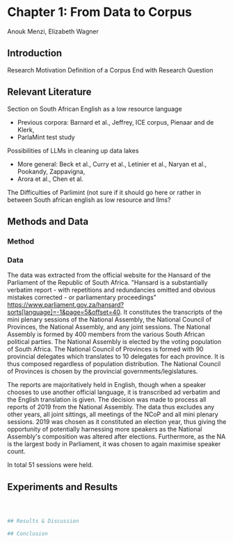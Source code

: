 # Chapter 1: From Data to Corpus
Anouk Menzi, Elizabeth Wagner
## Introduction
Research Motivation
Definition of a Corpus 
End with Research Question 
## Relevant Literature 
Section on South African English as a low resource language 
- Previous corpora: Barnard et al., Jeffrey, ICE corpus, Pienaar and de Klerk, 
- ParlaMint test study

Possibilities of LLMs in cleaning up data lakes
- More general: Beck et al., Curry et al., Letinier et al., Naryan et al., Pookandy, Zappavigna, 
- Arora et al., Chen et al. 

The Difficulties of Parlimint (not sure if it should go here or rather in between South african english as low resource and llms?

## Methods and Data 

### Method 

### Data
The data was extracted from the official website for the Hansard of the Parliament of the Republic of South Africa. "Hansard is a substantially verbatim report - with repetitions and redundancies omitted and obvious mistakes corrected - or parliamentary proceedings" https://www.parliament.gov.za/hansard?sorts[language]=-1&page=5&offset=40. It constitutes the transcripts of the mini plenary sessions of the National Assembly, the National Council of Provinces, the National Assembly, and any joint sessions. The National Assembly is formed by 400 members from the various South African political parties. The National Assembly is elected by the voting population of South Africa. The National Council of Provinces is formed with 90 provincial delegates which translates to 10 delegates for each province. It is thus composed regardless of population distribution. The National Council of Provinces is chosen by the provincial governments/legislatures. 

The reports are majoritatively held in English, though when a speaker chooses to use another official language, it is transcribed ad verbatim and the English translation is given. The decision was made to process all reports of 2019 from the National Assembly. The data thus excludes any other years, all joint sittings, all meetings of the NCoP and all mini plenary sessions. 2019 was chosen as it constituted an election year, thus giving the opportunity of potentially harnessing more speakers as the National Assembly's composition was altered after elections. Furthermore, as the NA is the largest body in Parliament, it was chosen to again maximise speaker count. 

In total 51 sessions were held.

## Experiments and Results

```python



## Results & Discussion 

## Conclusion 

